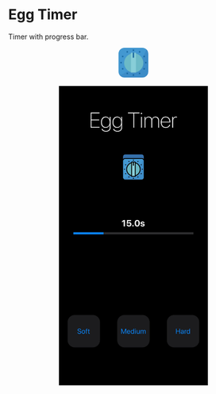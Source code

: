# Egg Timer
Timer with progress bar.

<p align="center">
  <img width="60" height="auto" style="border-radius: 20%;" src="Egg-Timer/Assets.xcassets/AppIcon.appiconset/1024.png">
</p>

<p align="center">
  <img width="300" height="auto" src="screenShot.jpeg">
</p>
